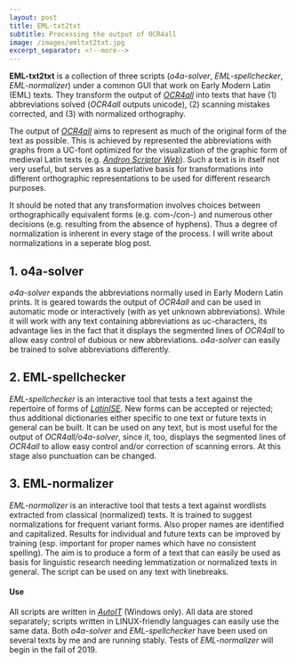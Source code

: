```yaml
---
layout: post
title: EML-txt2txt
subtitle: Processing the output of OCR4all
image: /images/emltxt2txt.jpg
excerpt_separator: <!--more-->
---
```

**EML-txt2txt** is a collection of three scripts (*o4a-solver*, *EML-spellchecker*, *EML-normalizer*) under a common GUI that work on Early Modern Latin (EML) texts. They transform the output of [*OCR4all*](jramminger.github.io/ocr4all/) into texts that have (1) abbreviations solved (*OCR4all* outputs unicode), (2) scanning mistakes corrected, and (3) with normalized orthography. 
<!--more-->

The output of [*OCR4all*](jramminger.github.io/ocr4all/) aims to represent as much of the original form of the text as possible. This is achieved by represented the abbreviations with graphs from a UC-font optimized for the visualization of the graphic form of medieval Latin texts (e.g. [*Andron Scriptor Web*](folk.uib.no/hnooh/mufi/fonts/)). Such a text is in itself not very useful, but serves as a superlative basis for transformations into different orthographic representations to be used for different research purposes. 

It should be noted that any transformation involves choices between orthographically equivalent forms (e.g. com-/con-) and numerous other decisions (e.g. resulting from the absence of hyphens). Thus a degree of normalization is inherent in every stage of the process. I will write about normalizations in a seperate blog post.

## 1. o4a-solver
*o4a-solver* expands the abbreviations normally used in Early Modern Latin prints. It is geared towards the output of *OCR4all* and can be used in automatic mode or interactively (with as yet unknown abbreviations). While it will work with any text containing abbreviations as uc-characters, its advantage lies in the fact that it displays the segmented lines of *OCR4all* to allow easy control of dubious or new abbreviations. *o4a-solver* can easily be trained to solve abbreviations differently.

## 2. EML-spellchecker
*EML-spellchecker*  is an interactive tool that tests a text against the repertoire of forms of [*LatinISE*](jramminger.github.io/corpora/). New forms can be accepted or rejected; thus additional dictionaries either specific to one text or future texts in general can be built. It can be used on any text, but is most useful for the output of *OCR4all/o4a-solver*, since it, too, displays the segmented lines of *OCR4all* to allow easy control and/or correction of scanning errors. At this stage also punctuation can be changed.

## 3. EML-normalizer
*EML-normalizer*  is an interactive tool that tests a text against wordlists extracted from classical (normalized) texts. It is trained to suggest normalizations for frequent variant forms. Also proper names are identified and capitalized. Results for individual and future texts can be improved by training (esp. important for proper names which have no consistent spelling). The aim is to produce a form of a text that can easily be used as basis for linguistic research needing lemmatization or normalized texts in general. The script can be used on any text with linebreaks.


#### Use
All scripts are written  in [*AutoIT*](www.autoitscript.com/site/autoit/) (Windows only). All data are stored separately; scripts written in LINUX-friendly languages can easily use the same data. Both *o4a-solver* and *EML-spellchecker* have been used on several texts by me and are running stably. Tests of *EML-normalizer* will begin in the fall of 2019.

